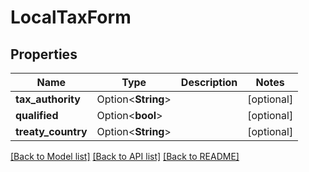 # LocalTaxForm

## Properties

Name | Type | Description | Notes
------------ | ------------- | ------------- | -------------
**tax_authority** | Option<**String**> |  | [optional]
**qualified** | Option<**bool**> |  | [optional]
**treaty_country** | Option<**String**> |  | [optional]

[[Back to Model list]](../README.md#documentation-for-models) [[Back to API list]](../README.md#documentation-for-api-endpoints) [[Back to README]](../README.md)
